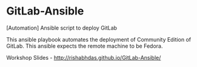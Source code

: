 # GitLab-Ansible
[Automation] Ansible script to deploy GitLab

This ansible playbook automates the deployment of Community Edition of GitLab.
This ansible expects the remote machine to be Fedora.

Workshop Slides - http://rishabhdas.github.io/GitLab-Ansible/
